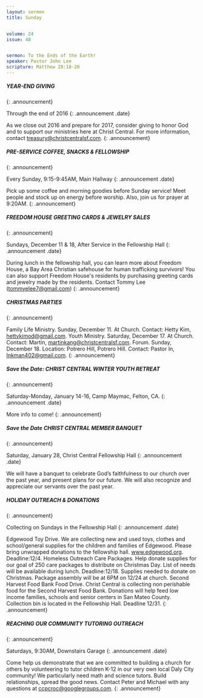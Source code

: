 ```yaml
---
layout: sermon
title: Sunday


volume: 24
issue: 48


sermon: To the Ends of the Earth!
speaker: Pastor John Lee
scripture: Matthew 28:18-20
---
```


##### YEAR-END GIVING
{: .announcement}


Through the end of 2016
{: .announcement .date}


As we close out 2016 and prepare for 2017, consider giving to honor God and to support our ministries here at Christ Central. For more information, contact treasury@christcentralsf.com.
{: .announcement}


##### PRE-SERVICE COFFEE, SNACKS & FELLOWSHIP
{: .announcement}


Every Sunday, 9:15-9:45AM, Main Hallway
{: .announcement .date}


Pick up some coffee and morning goodies before Sunday service! Meet people and stock up on energy before worship. Also, join us for prayer at 9:20AM.
{: .announcement}


##### FREEDOM HOUSE GREETING CARDS & JEWELRY SALES
{: .announcement}


Sundays, December 11 & 18, After Service in the Fellowship Hall
{: .announcement .date}


During lunch in the fellowship hall, you can learn more about Freedom House, a Bay Area Christian safehouse for human trafficking survivors! You can also support Freedom House's residents by purchasing greeting cards and jewelry made by the residents. Contact Tommy Lee (tommyelee7@gmail.com)
{: .announcement}


##### CHRISTMAS PARTIES
{: .announcement}


Family Life Ministry. Sunday, December 11. At Church. Contact: Hetty Kim, hettykimod@gmail.com.
Youth Ministry.  Saturday, December 17. At Church. Contact: Martin, martinkang@christcentralsf.com.
Forum. Sunday, December 18. Location: Potrero Hill, Potrero Hill. Contact: Pastor In, Inkman402@gmail.com.
{: .announcement}


##### Save the Date: CHRIST CENTRAL WINTER YOUTH RETREAT
{: .announcement}


Saturday-Monday, January 14-16, Camp Maymac, Felton, CA.
{: .announcement .date}


More info to come!
{: .announcement}


##### Save the Date CHRIST CENTRAL MEMBER BANQUET
{: .announcement}


Saturday, January 28, Christ Central Fellowship Hall
{: .announcement .date}


We will have a banquet to celebrate God’s faithfulness to our church over the past year, and present plans for our future. We will also recognize and appreciate our servants over the past year. 


##### HOLIDAY OUTREACH & DONATIONS
{: .announcement}


Collecting on Sundays in the Fellowship Hall
{: .announcement .date}


Edgewood Toy Drive. We are collecting new and used toys, clothes and school/general supplies for the children and families of Edgewood. Please bring unwrapped donations to the fellowship hall. www.edgewood.org. Deadline:12/4.
Homeless Outreach Care Packages. Help donate supplies for our goal of 250 care packages to distribute on Christmas Day. List of needs will be available during lunch. Deadline:12/18. Supplies needed to donate on Christmas. Package assembly will be at 6PM on 12/24 at church.
Second Harvest Food Bank Food Drive. Christ Central is collecting non perishable food for the Second Harvest Food Bank. Donations will help feed low income families, schools and senior centers in San Mateo County. Collection bin is located in the Fellowship Hall. Deadline 12/31.
{: .announcement}


##### REACHING OUR COMMUNITY TUTORING OUTREACH
{: .announcement}


Saturdays, 9:30AM, Downstairs Garage
{: .announcement .date}


Come help us demonstrate that we are committed to building a church for others by volunteering to tutor children K-12 in our very own local Daly City community! We particularly need math and science tutors. Build relationships, spread the good news. Contact Peter and Michael with any questions at ccpcroc@googlegroups.com.
{: .announcement}